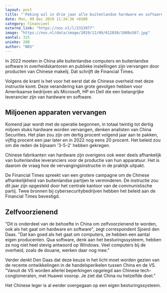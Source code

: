 ```yaml
---
layout: post
title: "'Peking wil in drie jaar alle buitenlandse hardware en software vervangen'"
date: Mon, 09 Dec 2019 11:24:36 +0100
category: financieel
externe_link: "https://nos.nl/l/2313977"
image: "https://nos.nl/data/image/2019/12/09/612830/1008x567.jpg"
aantal: 325
unieke: 200
author: "NOS"
---
```


<p>In 2022 moeten in China alle buitenlandse computers en buitenlandse software in overheidskantoren en publieke instellingen zijn vervangen door producten van Chinese makelij. Dat schrijft de Financial Times.</p>
<p>Volgens de krant is het voor het eerst dat de Chinese overheid met deze instructie komt. Deze verandering kan grote gevolgen hebben voor Amerikaanse bedrijven als Microsoft, HP en Dell die een belangrijke leverancier zijn van hardware en software.</p>
<h2>Miljoenen apparaten vervangen</h2>
<p>Komend jaar wordt met de operatie begonnen, in totaal twintig tot dertig miljoen stuks hardware worden vervangen, denken analisten van China Securities. Het plan zou zijn om dertig procent volgend jaar aan te pakken, vijftig procent een jaar later en in 2022 nog eens 20 procent. Het beleid zou om die reden de bijnaam '3-5-2' hebben gekregen.</p>
<p>Chinese fabrikanten van hardware zijn overigens ook weer deels afhankelijk van buitenlandse leveranciers voor de productie van hun apparatuur. Het is daarom de vraag hoe de vervangingsinstructie in de praktijk uitpakt.</p>
<p>De Financial Times spreekt van een grotere campagne om de Chinese afhankelijkheid van buitenlandse partijen te verminderen. De instructie zou dit jaar zijn opgesteld door het centrale kantoor van de communistische partij. Twee bronnen bij cybersecuritybedrijven hebben het beleid aan de Financial Times bevestigd.</p>
<h2>Zelfvoorzienend</h2>
<p>"Dit is onderdeel van de behoefte in China om zelfvoorzienend te worden, ook als het gaat om hardware en software", zegt correspondent Sjoerd den Daas. "Dat kan goed als het gaat om computers, ze hebben een aantal eigen producenten. Qua software, denk aan het besturingssysteem, hebben ze nog niet heel stevig antwoord op Windows. Veel computers bij de overheid, zoals de douane, werken daar nog mee."</p>
<p>Verder denkt Den Daas dat deze keuze in het licht moet worden gezien van de recente ontwikkelingen in de handelsperikelen tussen China en de VS. "Vanuit de VS worden allerlei beperkingen opgelegd aan Chinese tech-conglomeraten, met Huawei voorop. Je ziet dat China nu hetzelfde doet."</p>
<p>Het Chinese leger is al eerder overgegaan op een eigen besturingssysteem.</p>
